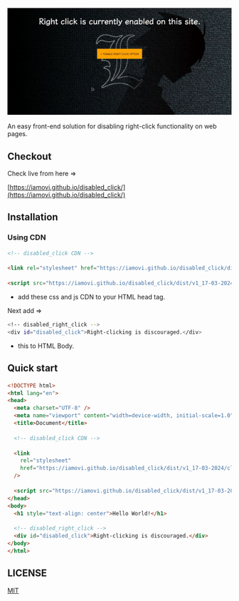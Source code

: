 ![banner](banner.gif)

An easy front-end solution for disabling right-click functionality on web pages.

## Checkout

Check live from here =>

[https://iamovi.github.io/disabled_click/](https://iamovi.github.io/disabled_click/)

## Installation

### Using CDN

```html
<!-- disabled_click CDN -->

<link rel="stylesheet" href="https://iamovi.github.io/disabled_click/dist/v1_17-03-2024/click_box.css">

<script src="https://iamovi.github.io/disabled_click/dist/v1_17-03-2024/disabled.js"></script>
```

- add these css and js CDN to your HTML head tag.

Next add =>

```bash
<!-- disabled_right_click -->
<div id="disabled_click">Right-clicking is discouraged.</div>
```

- this to HTML Body.

## Quick start
  
  ```html
<!DOCTYPE html>
<html lang="en">
  <head>
    <meta charset="UTF-8" />
    <meta name="viewport" content="width=device-width, initial-scale=1.0" />
    <title>Document</title>

    <!-- disabled_click CDN -->

    <link
      rel="stylesheet"
      href="https://iamovi.github.io/disabled_click/dist/v1_17-03-2024/click_box.css"
    />

    <script src="https://iamovi.github.io/disabled_click/dist/v1_17-03-2024/disabled.js"></script>
  </head>
  <body>
    <h1 style="text-align: center">Hello World!</h1>

    <!-- disabled_right_click -->
    <div id="disabled_click">Right-clicking is discouraged.</div>
  </body>
</html>
```

## LICENSE

[MIT](LICENSE)